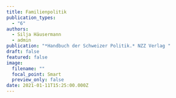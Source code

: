```yaml
---
title: Familienpolitik
publication_types:
  - "6"
authors:
  - Silja Häusermann
  - admin
publication: "*Handbuch der Schweizer Politik.* NZZ Verlag "
draft: false
featured: false
image:
  filename: ""
  focal_point: Smart
  preview_only: false
date: 2021-01-11T15:25:00.000Z
---
```

